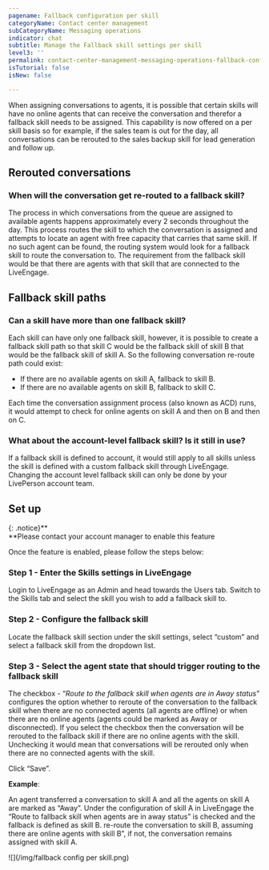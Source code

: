 ```yaml
---
pagename: Fallback configuration per skill
categoryName: Contact center management
subCategoryName: Messaging operations
indicator: chat
subtitle: Manage the Fallback skill settings per skill
level3: ''
permalink: contact-center-management-messaging-operations-fallback-configuration-per-skill.html
isTutorial: false
isNew: false

---
```

When assigning conversations to agents, it is possible that certain skills will have no online agents that can receive the conversation and therefor a fallback skill needs to be assigned. This capability is now offered on a per skill basis so for example, if the sales team is out for the day, all conversations can be rerouted to the sales backup skill for lead generation and follow up.

## Rerouted conversations

### When will the conversation get re-routed to a fallback skill?

The process in which conversations from the queue are assigned to available agents happens approximately every 2 seconds throughout the day. This process routes the skill to which the conversation is assigned and attempts to locate an agent with free capacity that carries that same skill. If no such agent can be found, the routing system would look for a fallback skill to route the conversation to. The requirement from the fallback skill would be that there are agents with that skill that are connected to the LiveEngage.

## Fallback skill paths 

### Can a skill have more than one fallback skill?

Each skill can have only one fallback skill, however, it is possible to create a fallback skill path so that skill C would be the fallback skill of skill B that would be the fallback skill of skill A. So the following conversation re-route path could exist:

* If there are no available agents on skill A, fallback to skill B.
* If there are no available agents on skill B, fallback to skill C.

Each time the conversation assignment process (also known as ACD) runs, it would attempt to check for online agents on skill A and then on B and then on C.

### What about the account-level fallback skill? Is it still in use?

If a fallback skill is defined to account, it would still apply to all skills unless the skill is defined with a custom fallback skill through LiveEngage. Changing the account level fallback skill can only be done by your LivePerson account team.

## Set up

{: .notice}**  
**Please contact your account manager to enable this feature

Once the feature is enabled, please follow the steps below:

### Step 1 - Enter the Skills settings in LiveEngage

Login to LiveEngage as an Admin and head towards the Users tab. Switch to the Skills tab and select the skill you wish to add a fallback skill to.

### Step 2 - Configure the fallback skill

Locate the fallback skill section under the skill settings, select “custom” and select a fallback skill from the dropdown list.

### Step 3 - Select the agent state that should trigger routing to the fallback skill

The checkbox - “_Route to the fallback skill when agents are in Away status_” configures the option whether to reroute of the conversation to the fallback skill when there are no connected agents (all agents are offline) or when there are no online agents (agents could be marked as Away or disconnected). If you select the checkbox then the conversation will be rerouted to the fallback skill if there are no online agents with the skill. Unchecking it would mean that conversations will be rerouted only when there are no connected agents with the skill.

Click “Save”.

**Example**:

An agent transferred a conversation to skill A and all the agents on skill A are marked as “Away”. Under the configuration of skill A in LiveEngage the “Route to fallback skill when agents are in away status” is checked and the fallback is defined as skill B. re-route the conversation to skill B, assuming there are online agents with skill B”, if not, the conversation remains assigned with skill A.

![](/img/fallback config per skill.png)